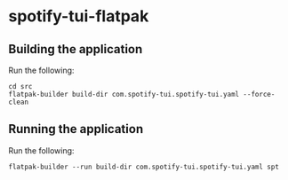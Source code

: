 # spotify-tui-flatpak


## Building the application

Run the following:

```
cd src
flatpak-builder build-dir com.spotify-tui.spotify-tui.yaml --force-clean
```

## Running the application

Run the following:

```
flatpak-builder --run build-dir com.spotify-tui.spotify-tui.yaml spt
```
